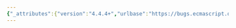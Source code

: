 ```yaml
---
{"_attributes":{"version":"4.4.4+","urlbase":"https://bugs.ecmascript.org/","maintainer":"dherman@mozilla.com"},"bug":{"bug_id":2398,"creation_ts":"2013-12-13 08:35:00 -0800","short_desc":"23.2.5.1 CreateSetIterator: Unused variable \"entries\"","delta_ts":"2014-04-06 11:30:14 -0700","product":"Draft for 6th Edition","component":"technical issue","version":"Rev 21: November 8, 2013 Draft","rep_platform":"All","op_sys":"All","bug_status":"RESOLVED","resolution":"FIXED","priority":"Normal","bug_severity":"normal","everconfirmed":true,"reporter":{"uid":"andrebargull","name":"André Bargull"},"assigned_to":{"uid":"allen","name":"Allen Wirfs-Brock"},"long_desc":[{"commentid":6945,"comment_count":0,"who":{"uid":"andrebargull","name":"André Bargull"},"bug_when":"2013-12-13 08:35:07 -0800","thetext":"23.2.5.1 CreateSetIterator Abstract Operation, step 4:\n\n\"entries\" is not used within the abstract operation."},{"commentid":6946,"comment_count":1,"who":{"uid":"andrebargull","name":"André Bargull"},"bug_when":"2013-12-13 08:36:31 -0800","thetext":"Also duplicate steps 7 and 14 in 23.2.5.2.1 %SetIteratorPrototype%.next( )."},{"commentid":7325,"comment_count":2,"who":{"uid":"allen","name":"Allen Wirfs-Brock"},"bug_when":"2014-02-16 16:32:11 -0800","thetext":"fixed in rev23 editor's draft\n\n(the first one was fixed in rev22)"},{"commentid":7549,"comment_count":3,"who":{"uid":"allen","name":"Allen Wirfs-Brock"},"bug_when":"2014-04-06 11:30:14 -0700","thetext":"fixed in rev23 draft"}]}}
---
```

